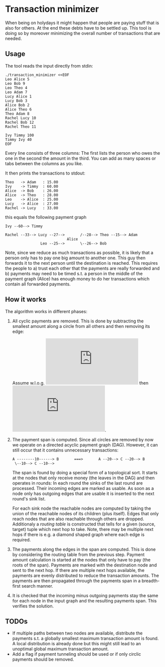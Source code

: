Transaction minimizer
=====================

When being on holydays it might happen that people are paying stuff that is also
for others. At the end these debts have to be settled up. This tool is doing so
by moreover minimizing the overall number of transactions that are needed.

Usage
-----

The tool reads the input directly from stdin:

```shell
./transaction_minimizer <<EOF
Leo Alice 5
Leo Bob 9
Leo Theo 4
Leo Adam 7
Lucy Alice 1
Lucy Bob 3
Alice Bob 2
Alice Theo 6
Theo Adam 8
Rachel Lucy 10
Rachel Bob 12
Rachel Theo 11

Ivy Timmy 100
Timmy Ivy 40
EOF
```

Every line consists of three columns: The first lists the person who owes the
one in the second the amount in the third. You can add as many spaces or tabs
between the columns as you like.

It then prints the transactions to stdout:

```shell
Theo   -> Adam   : 15.00
Ivy    -> Timmy  : 60.00
Alice  -> Bob    : 26.00
Alice  -> Theo   : 28.00
Leo    -> Alice  : 25.00
Lucy   -> Alice  : 27.00
Rachel -> Lucy   : 33.00
```
this equals the following payment graph
```shell
Ivy --60--> Timmy

Rachel --33--> Lucy --27-->       /--28--> Theo --15--> Adam
                            Alice
                Leo --25-->       \--26--> Bob
```

Note, since we reduce as much transactions as possible, it is likely that a
 person only has to pay one big amount to another one. This guy then forwards it
to the next person until the destination is reached. This requires the people to
a) trust each other that the payments are really forwarded and b) payments may
need to be timed s.t. a person in the middle of the payment graph (Alice) has
enough money to do her transactions which contain all forwarded payments.

How it works
------------
The algorithm works in different phases:

1. All cyclic payments are removed. This is done by subtracting the smallest
   amount along a circle from all others and then removing its edge:

   Assume w.l.o.g. ![equation](http://www.sciweavers.org/tex2img.php?eq=p_n%20%3D%20%5Cmin_%7Bi%3D%5C%7B1..n%5C%7D%7Dp_i&bc=Transparent&fc=Black&im=png&fs=12&ff=arev&edit=0)
   then ![equation](http://www.sciweavers.org/tex2img.php?eq=A_1%20%5Coverset%7Bp_1%7D%7B%5Clongrightarrow%7D%20A_2%20%5Coverset%7Bp_2%7D%7B%5Clongrightarrow%7D%20%5Cdots%20%5Coverset%7Bp_%7Bn-1%7D%7D%7B%5Clongrightarrow%7D%20A_n%20%5Coverset%7Bp_n%7D%7B%5Clongrightarrow%7D%20A_1%20%5CLongrightarrow%20A_1%20%5Coverset%7Bp_1%20-%20p_n%7D%7B%5Clongrightarrow%7D%20A_2%20%5Coverset%7Bp_2%20-%20p_n%7D%7B%5Clongrightarrow%7D%20%5Cdots%20%5Coverset%7Bp_%7Bn-1%7D%20-%20p_n%7D%7B%5Clongrightarrow%7D%20A_n&bc=Transparent&fc=Black&im=png&fs=12&ff=arev&edit=0). 

2. The payment span is computed. Since all circles are removed by now we operate
   on a directed acyclic payment graph (DAG). However, it can still occur that
   it contains unnecessary transactions:
   ```
   A --------10------> B       ===>       A --20--> C --20--> B
    \--10--> C --10-->
   ```
   The span is found by doing a special form of a topological sort. It starts at
   the nodes that only receive money (the leaves in the DAG) and then operates
   in rounds: In each round the sinks of the last round are processed. Their
   incoming edges are marked as usable. As soon as a node only has outgoing
   edges that are usable it is inserted to the next round's sink list.

   For each sink node the reachable nodes are computed by taking the union of
   the reachable nodes of its children (plus itself). Edges that only reach
   nodes that are also reachable through others are dropped.
   Additionaly a *routing table* is constructed that tells for a given
   (source, target) tuple which next hop to take. Note, there may be multiple
   next hops if there is e.g. a diamond shaped graph where each edge is
   required.

3. The payments along the edges in the span are computed. This is done by
   considering the routing table from the previous step.
   Payment amount calculation is started at the nodes that only have to pay (the
   roots of the span). Payments are marked with the destination node and sent
   to the next hop. If there are multiple next hops available, the payments are
   evenly distributed to reduce the transaction amounts. The payments are then
   propagated through the payments span in a breadth-first search manner.

4. It is checked that the incoming minus outgoing payments stay the same for
   each node in the input graph and the resulting payments span. This verifies
   the solution.

TODOs
-----
- If multiple paths between two nodes are available, distribute the payments
  s.t. a globally smallest maximum transaction amount is found. A local
  distribution is already done but this might still lead to an unoptimal global
  maximum transaction amount.
- Add a flag if payment tunneling should be used or if only circlic payments
  should be removed.
